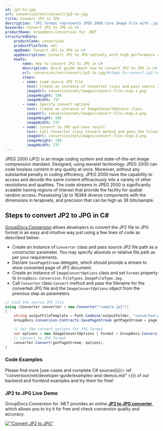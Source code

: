 ```yaml
---
id: jp2-to-jpg
url: conversion/net/convert/jp2-to-jpg
title: Convert JP2 to JPG
description: "JP2 format represents JPEG 2000 Core Image File with .jp2 extension. Learn how to convert JP2 to JPG file programmatically in C# language using GroupDocs.Conversion for .NET library."
keywords: Convert JP2 to JPG in C#
productName: GroupDocs.Conversion for .NET
structuredData:
    productCode: conversion
    productPlatform: net
    appName: Convert JP2 to JPG in C#
    appDescription: Convert JP2 to JPG natively with high performance using C# language and server side GroupDocs.Conversion for .NET APIs, without the use of any software like Microsoft or Open Office.
    howTo:
        name: How to convert JP2 to JPG in C# 
        description: Quick guide about how to convert JP2 to JPG in C# with high performance and accuracy.
        url: conversion/net/convert/jp2-to-jpg/#steps-to-convert-jp2-to-jpg-in-c
        steps:
        - name: Load source JP2 file 
          text: Create an instance of Converter class and pass source JP2 file path as a constructor parameter. You may specify absolute or relative file path as per your requirements. 
          imageUrl: conversion/net/images/convert-file-step-1.png
          imageHeight: 196
          imageWidth: 737
        - name: Specify convert options 
          text: Create an instance of ImageConvertOptions class.
          imageUrl: conversion/net/images/convert-file-step-2.png
          imageHeight: 196
          imageWidth: 737
        - name: Convert to JPG and save result 
          text: Call Converter class Convert method and pass the filename for the converted HTML file and the ImageConvertOptions object from the previous step as parameters.
          imageUrl: conversion/net/images/convert-file-step-3.png
          imageHeight: 196
          imageWidth: 737
---
```


JPEG 2000 (JP2) is an image coding system and state-of-the-art image compression standard. Designed, using wavelet technology JPEG 2000 can code lossless content in any quality at once. Moreover, without any substantial penalty in coding efficiency, JPEG 2000  have the capability to access and decode the same content efficaciously into a variety of other resolutions and qualities. The code streams in JPEG 2000 is significantly scalable having regions of interest that provide the facility for spatial random access. Possessing Up to 16384 diverse components with the dimensions in terapixels, and precision that can be high as 38 bits/sample.

## Steps to convert JP2 to JPG in C#

[GroupDocs.Conversion](https://products.groupdocs.com/conversion/net) allows developers to convert the JP2 file to JPG format in an easy and intuitive way just using a few lines of code as described below:

* Create an instance of `Converter` class and pass source JP2 file path as a constructor parameter. You may specify absolute or relative file path as per your requirements. 
* Declare `SavePageStream` delegate, which should provide a stream to store converted page of JP2 document.
* Create an instance of `ImageConvertOptions` class and set `Format` property to `GroupDocs.Conversion.FileTypes.ImageFileType.Jpg`.
* Call `Converter` class `Convert` method and pass the filename for the converted JPG file and the `ImageConvertOptions` object from the previous step as parameters.

```csharp
// Load the source JP2 file
using (Converter converter = new Converter("sample.jp2"))
{
    string outputFileTemplate = Path.Combine(outputFolder, "converted-page-{0}.jpg");
    GroupDocs.Conversion.Contracts.SavePageStream getPageStream = page => new FileStream(string.Format(outputFileTemplate, page), FileMode.Create);

    // Set the convert options for JPG format
    var options = new ImageConvertOptions { Format = GroupDocs.Conversion.FileTypes.ImageFileType.Jpg };   
    // Convert to JPG format
    converter.Convert(getPageStream, options);
}
```

### Code Examples

Please find more [use-cases and complete C# sources]({{< ref "conversion/net/developer-guide/examples-and-demos.md" >}}) of our backend and frontend examples and try them for free!

### JP2 to JPG Live Demo

GroupDocs.Conversion for .NET provides an online [**JP2 to JPG converter**](https://products.groupdocs.app/conversion/jp2-to-jpg), which allows you to try it for free and check conversion quality and accuracy.

[!["Convert JP2 to JPG"](conversion/net/images/convert-to-jpg/convert-jp2-to-jpg.png)](https://products.groupdocs.app/conversion/jp2-to-jpg)